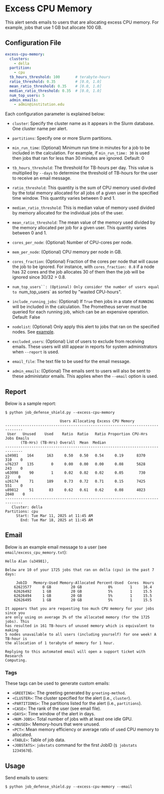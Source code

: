 # Excess CPU Memory

This alert sends emails to users that are allocating excess CPU memory.
For example, jobs that use 1 GB but allocate 100 GB.

## Configuration File


```yaml
excess-cpu-memory:
  clusters:
    - della
  partition:
    - cpu
  tb_hours_threshold: 100       # terabyte-hours
  ratio_threshold: 0.35         # [0.0, 1.0]
  mean_ratio_threshold: 0.35    # [0.0, 1.0]
  median_ratio_threshold: 0.35  # [0.0, 1.0]
  num_top_users: 5
  admin_emails:
    - admin@institution.edu
```

Each configuration parameter is explained below:

- `cluster`: Specify the cluster name as it appears in the Slurm database. One cluster name
per alert.

- `partitions`: Specify one or more Slurm partitions.
      
- `min_run_time`: (Optional) Minimum run time in minutes for a job to be included in the calculation. For example, if `min_run_time: 30` is used then jobs that ran for less than 30 minutes are ignored. Default: 0

- `tb_hours_threshold`: The threshold for TB-hours per day. This value
is multiplied by `--days` to determine the threshold of TB-hours for
the user to receive an email message.

- `ratio_threshold`: This quantity is the sum of CPU memory used divded
by the total memory allocated for all jobs of a given user in the specified
time window. This quantity varies between 0 and 1.

- `median_ratio_threshold`: This is median value of memory used divided by
memory allocated for the individual jobs of the user.

- `mean_ratio_threshold`: The mean value of the memory used divided by the
memory allocated per job for a given user. This quantity varies between 0
and 1.

- `cores_per_node`: (Optional) Number of CPU-cores per node.

- `mem_per_node`: (Optional) CPU memory per node in GB.

- `cores_fraction`: (Optional) Fraction of the cores per node that will cause the job to be ignored. For instance, with `cores_fraction: 0.8` if a node has 32 cores and the job allocates 30 of them then the job will be ignored since 30/32 > 0.8.

- `num_top_users``: (Optional) Only consider the number of users equal to `num_top_users` as sorted by "wasted CPU-hours".

- `include_running_jobs`: (Optional) If `True` then jobs in a state of `RUNNING` will be included in the calculation. The Prometheus server must be queried for each running job, which can be an expensive operation. Default: False

- `nodelist`: (Optional) Only apply this alert to jobs that ran on the specified nodes. See [example](../nodelist.md).

- `excluded_users`: (Optional) List of users to exclude from receiving emails. These users will still appear
in reports for system administrators when `--report` is used.

- `email_file`: The text file to be used for the email message.

- `admin_emails`: (Optional) The emails sent to users will also be sent to these administator emails. This applies
when the `--email` option is used.

## Report

Below is a sample report:

```
$ python job_defense_shield.py --excess-cpu-memory

                         Users Allocating Excess CPU Memory                         
------------------------------------------------------------------------------
 User   Unused    Used    Ratio  Ratio   Ratio Proportion CPU-Hrs  Jobs Emails
       (TB-Hrs) (TB-Hrs) Overall  Mean  Median                                
------------------------------------------------------------------------------
u34981    164      163     0.50   0.50   0.54     0.19      8370    310    0  
u76237    135        0     0.00   0.00   0.00     0.08      5628    243    0  
u63098     90        1     0.02   0.02   0.02     0.05       730     22    0  
u26174     71      189     0.73   0.72   0.71     0.15      7425    551    0  
u89812     51       83     0.62   0.61   0.62     0.08      4023   2040    0  
------------------------------------------------------------------------------
   Cluster: della
Partitions: cpu
     Start: Tue Mar 11, 2025 at 11:45 AM
       End: Tue Mar 18, 2025 at 11:45 AM
```

## Email

Below is an example email message to a user (see `email/excess_cpu_memory.txt`):

```
Hello Alan (u34981),

Below are 10 of your 1725 jobs that ran on della (cpu) in the past 7 days:

     JobID   Memory-Used Memory-Allocated Percent-Used  Cores  Hours
    62623577     0 GB         20 GB            0%        1     16.4 
    62626492     1 GB         20 GB            5%        1     15.5 
    62626494     1 GB         20 GB            5%        1     15.5 
    62626495     1 GB         20 GB            5%        1     15.5 

It appears that you are requesting too much CPU memory for your jobs since you
are only using on average 3% of the allocated memory (for the 1725 jobs). This
has resulted in 161 TB-hours of unused memory which is equivalent to making
5 nodes unavailable to all users (including yourself) for one week! A TB-hour is
the allocation of 1 terabyte of memory for 1 hour.

Replying to this automated email will open a support ticket with Research
Computing.
```

### Tags

These tags can be used to generate custom emails:

- `<GREETING>`: The greeting generated by `greeting-method`.
- `<CLUSTER>`: The cluster specified for the alert (i.e., `cluster`).
- `<PARTITIONS>`: The partitions listed for the alert (i.e., `partitions`).
- `<CASE>`: The rank of the user (see email file).
- `<DAYS>`: Time window of the alert in days.
- `<NUM-JOBS>`: Total number of jobs with at least one idle GPU.
- `<UNUSED>`: Memory-hours that were unused.
- `<PCT>`: Mean memory efficiency or average ratio of used CPU memory to allocated.
- `<TABLE>`: Table of job data.
- `<JOBSTATS>`: `jobstats` command for the first JobID (`$ jobstats 12345678`).

## Usage

Send emails to users:

```
$ python job_defense_shield.py --excess-cpu-memory --email
```

